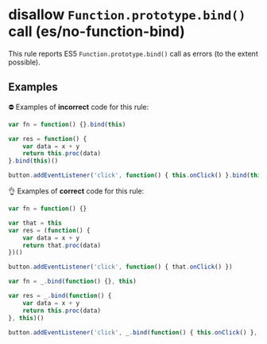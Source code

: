 # disallow `Function.prototype.bind()` call (es/no-function-bind)

This rule reports ES5 `Function.prototype.bind()` call as errors (to the extent possible).

## Examples

⛔ Examples of **incorrect** code for this rule:

```js
var fn = function() {}.bind(this)

var res = function() {
    var data = x + y
    return this.proc(data)
}.bind(this)()

button.addEventListener('click', function() { this.onClick() }.bind(this))
```

👌 Examples of **correct** code for this rule:

```js
var fn = function() {}

var that = this
var res = (function() {
    var data = x + y
    return that.proc(data)
})()

button.addEventListener('click', function() { that.onClick() })
```

```js
var fn = _.bind(function() {}, this)

var res = _.bind(function() {
    var data = x + y
    return this.proc(data)
}, this)()

button.addEventListener('click', _.bind(function() { this.onClick() }, this))
```
